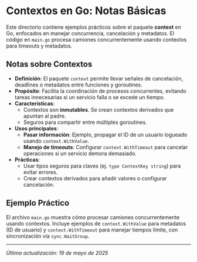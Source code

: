 # Contextos en Go: Notas Básicas

Este directorio contiene ejemplos prácticos sobre el paquete **context** en Go, enfocados en manejar concurrencia, cancelación y metadatos. El código en `main.go` procesa camiones concurrentemente usando contextos para timeouts y metadatos.

## Notas sobre Contextos

- **Definición**: El paquete `context` permite llevar señales de cancelación, deadlines o metadatos entre funciones y goroutines.
- **Propósito**: Facilita la coordinación de procesos concurrentes, evitando tareas innecesarias si un servicio falla o se excede un tiempo.
- **Características**:
    - Contextos son **inmutables**. Se crean contextos derivados que apuntan al padre.
    - Seguros para compartir entre múltiples goroutines.
- **Usos principales**:
    - **Pasar información**: Ejemplo, propagar el ID de un usuario logueado usando `context.WithValue`.
    - **Manejo de timeouts**: Configurar `context.WithTimeout` para cancelar operaciones si un servicio demora demasiado.
- **Prácticas**:
    - Usar tipos seguros para claves (ej. `type ContextKey string`) para evitar errores.
    - Crear contextos derivados para añadir valores o configurar cancelación.

## Ejemplo Práctico

El archivo `main.go` muestra cómo procesar camiones concurrentemente usando contextos. Incluye ejemplos de `context.WithValue` para metadatos (ID de usuario) y `context.WithTimeout` para manejar tiempos límite, con sincronización vía `sync.WaitGroup`.

---
*Última actualización: 19 de mayo de 2025*